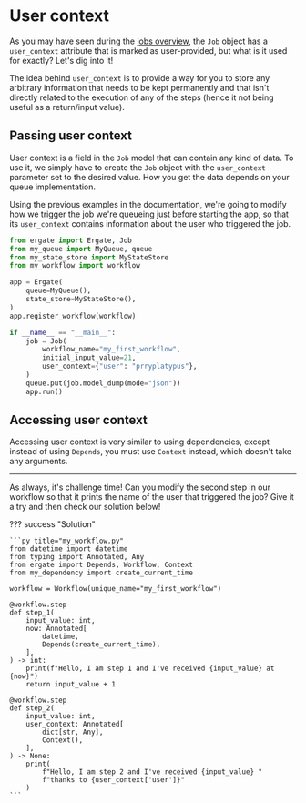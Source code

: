 # User context

As you may have seen during the [jobs overview](./jobs-overview.md), the `Job` object has a `user_context` attribute that is marked as user-provided, but what is it used for exactly? Let's dig into it!

The idea behind `user_context` is to provide a way for you to store any arbitrary information that needs to be kept permanently and that isn't directly related to the execution of any of the steps (hence it not being useful as a return/input value).


## Passing user context

User context is a field in the `Job` model that can contain any kind of data. To use it, we simply have to create the `Job` object with the `user_context` parameter set to the desired value. How you get the data depends on your queue implementation.

Using the previous examples in the documentation, we're going to modify how we trigger the job we're queueing just before starting the app, so that its `user_context` contains information about the user who triggered the job.

```py title="app.py"
from ergate import Ergate, Job
from my_queue import MyQueue, queue
from my_state_store import MyStateStore
from my_workflow import workflow

app = Ergate(
    queue=MyQueue(),
    state_store=MyStateStore(),
)
app.register_workflow(workflow)

if __name__ == "__main__":
    job = Job(
        workflow_name="my_first_workflow",
        initial_input_value=21,
        user_context={"user": "prryplatypus"},
    )
    queue.put(job.model_dump(mode="json"))
    app.run()
```


## Accessing user context

Accessing user context is very similar to using dependencies, except instead of using `Depends`, you must use `Context` instead, which doesn't take any arguments.

---

As always, it's challenge time! Can you modify the second step in our workflow so that it prints the name of the user that triggered the job? Give it a try and then check our solution below!

??? success "Solution"

    ```py title="my_workflow.py"
    from datetime import datetime
    from typing import Annotated, Any
    from ergate import Depends, Workflow, Context
    from my_dependency import create_current_time

    workflow = Workflow(unique_name="my_first_workflow")

    @workflow.step
    def step_1(
        input_value: int,
        now: Annotated[
            datetime,
            Depends(create_current_time),
        ],
    ) -> int:
        print(f"Hello, I am step 1 and I've received {input_value} at {now}")
        return input_value + 1

    @workflow.step
    def step_2(
        input_value: int,
        user_context: Annotated[
            dict[str, Any],
            Context(),
        ],
    ) -> None:
        print(
            f"Hello, I am step 2 and I've received {input_value} "
            f"thanks to {user_context['user']}"
        )
    ```
